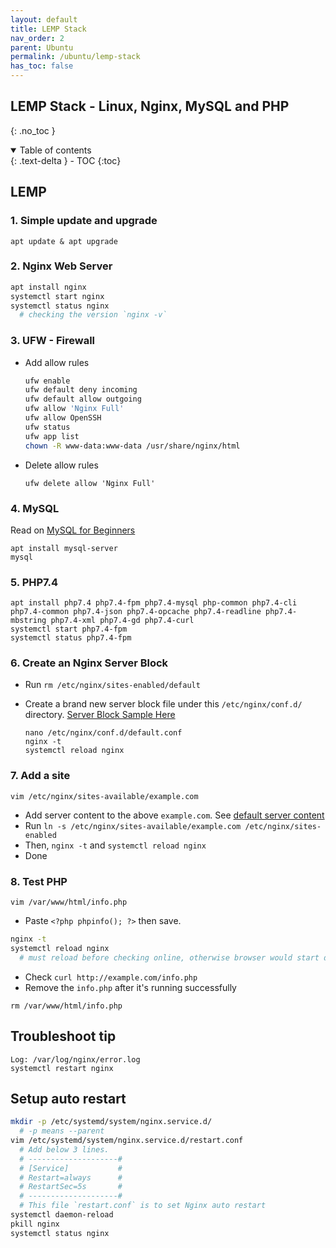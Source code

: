 ```yaml
---
layout: default    
title: LEMP Stack
nav_order: 2
parent: Ubuntu
permalink: /ubuntu/lemp-stack
has_toc: false
---
```


## LEMP Stack - Linux, Nginx, MySQL and PHP
{: .no_toc } 

<details open markdown="block">
  <summary>
    Table of contents
  </summary>
  {: .text-delta }
- TOC
{:toc}
</details>

## LEMP

### 1. Simple update and upgrade 

```
apt update & apt upgrade 
```

### 2. Nginx Web Server 

```bash
apt install nginx 
systemctl start nginx 
systemctl status nginx 
  # checking the version `nginx -v`
```

### 3. UFW - Firewall

* Add allow rules 

  ```bash
  ufw enable
  ufw default deny incoming
  ufw default allow outgoing
  ufw allow 'Nginx Full'
  ufw allow OpenSSH
  ufw status
  ufw app list
  chown -R www-data:www-data /usr/share/nginx/html
  ```

* Delete allow rules 
  
  ```
  ufw delete allow 'Nginx Full'
  ```

### 4. MySQL 

Read on [MySQL for Beginners](/ubuntu/mysql-basics)

```
apt install mysql-server
mysql
```

### 5. PHP7.4

```
apt install php7.4 php7.4-fpm php7.4-mysql php-common php7.4-cli php7.4-common php7.4-json php7.4-opcache php7.4-readline php7.4-mbstring php7.4-xml php7.4-gd php7.4-curl
systemctl start php7.4-fpm
systemctl status php7.4-fpm
```

### 6. Create an Nginx Server Block
   
* Run `rm /etc/nginx/sites-enabled/default`
* Create a brand new server block file under this `/etc/nginx/conf.d/` directory. [Server Block Sample Here](/nginx/server-basic-configuration/server-blocks)
  
    ```
    nano /etc/nginx/conf.d/default.conf
    nginx -t
    systemctl reload nginx
    ```

### 7. Add a site 

```
vim /etc/nginx/sites-available/example.com
```

* Add server content to the above `example.com`. See [default server content](/nginx/server-basic-configuration/default-config)
* Run `ln -s /etc/nginx/sites-available/example.com /etc/nginx/sites-enabled` 
* Then, `nginx -t` and `systemctl reload nginx`
* Done

### 8. Test PHP

```
vim /var/www/html/info.php 
```

* Paste `<?php phpinfo(); ?>` then save. 

```bash 
nginx -t
systemctl reload nginx
  # must reload before checking online, otherwise browser would start download
```

* Check `curl http://example.com/info.php` 
* Remove the `info.php` after it's running successfully
  
```
rm /var/www/html/info.php
```

## Troubleshoot tip

```   
Log: /var/log/nginx/error.log
systemctl restart nginx
```

## Setup auto restart 

```bash
mkdir -p /etc/systemd/system/nginx.service.d/
  # -p means --parent
vim /etc/systemd/system/nginx.service.d/restart.conf
  # Add below 3 lines. 
  # --------------------#
  # [Service]           #
  # Restart=always      #
  # RestartSec=5s       #
  # --------------------#
  # This file `restart.conf` is to set Nginx auto restart 
systemctl daemon-reload
pkill nginx
systemctl status nginx
```
